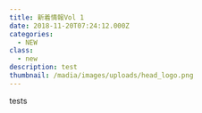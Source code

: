 ```yaml
---
title: 新着情報Vol 1
date: 2018-11-20T07:24:12.000Z
categories:
  - NEW
class:
  - new
description: test
thumbnail: /madia/images/uploads/head_logo.png
---
```

tests


